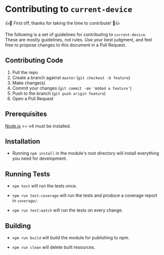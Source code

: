 # Contributing to `current-device`

:+1::tada: First off, thanks for taking the time to contribute! :tada::+1:

The following is a set of guidelines for contributing to `current-device`. These
are mostly guidelines, not rules. Use your best judgment, and feel free to
propose changes to this document in a Pull Request.

## Contributing Code

1. Pull the repo
2. Create a branch against `master` (`git checkout -b feature`)
3. Make change(s)
4. Commit your changes (`git commit -am 'Added a feature'`)
5. Push to the branch (`git push origin feature`)
6. Open a Pull Request

## Prerequisites

[Node.js](http://nodejs.org/) >= v4 must be installed.

## Installation

- Running `npm install` in the module's root directory will install everything
  you need for development.

## Running Tests

- `npm test` will run the tests once.

- `npm run test:coverage` will run the tests and produce a coverage report in
  `coverage/`.

- `npm run test:watch` will run the tests on every change.

## Building

- `npm run build` will build the module for publishing to npm.

- `npm run clean` will delete built resources.

